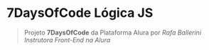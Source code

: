 # 7DaysOfCode Lógica JS

> Projeto **7DaysOfCode** da Plataforma Alura por *Rafa Ballerini Instrutora Front-End na Alura*

